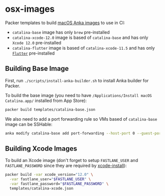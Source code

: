# osx-images

Packer templates to build [macOS Anka images](https://veertu.com/anka-technology/) to use in CI:

  * `catalina-base` image has only `brew` pre-installed
  * `catalina-xcode-12.0` image is based of `catalina-base` and has only `Xcode 12.0` pre-installed
  * `catalina-flutter` image is based of `catalina-xcode-11.5` and has only [`Flutter`](https://flutter.dev/) pre-installed

## Building Base Image

First, run `./scripts/install-anka-builder.sh` to install Anka builder for Packer.

To build the base image (you need to have `/Applications/Install macOS Catalina.app/` installed from App Store):

```bash
packer build templates/catalina-base.json
```

We also need to add a port forwarding rule so VMs based of `catalina-base` image can be SSHable:

```bash
anka modify catalina-base add port-forwarding --host-port 0 --guest-port 22 ssh
```

## Building Xcode Images

To build an Xcode image (don't forget to setup `FASTLANE_USER` and `FASTLANE_PASSWORD` since they are required by
[xcode-install](https://github.com/KrauseFx/xcode-install#usage)):

```bash
packer build -var xcode_version="12.0" \
  -var fastlane_user="$FASTLANE_USER" \
  -var fastlane_password="$FASTLANE_PASSWORD" \
  templates/catalina-xcode.json
```
